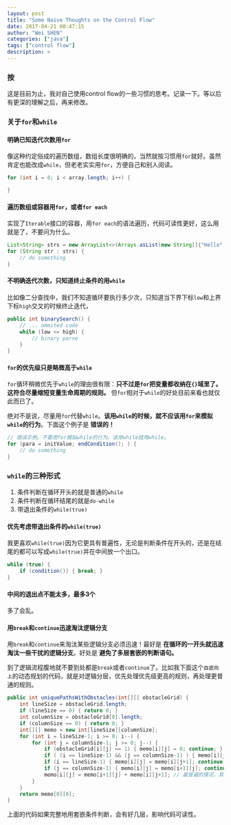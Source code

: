 ```yaml
---
layout: post
title: "Some Naive Thoughts on the Control Flow"
date: 2017-04-21 00:47:15
author: "Wei SHEN"
categories: ["java"]
tags: ["control flow"]
description: >
---
```


### 按
这是目前为止，我对自己使用control flow的一些习惯的思考。记录一下。等以后有更深的理解之后，再来修改。

### 关于`for`和`while`

#### 明确已知迭代次数用`for`
像这种约定俗成的遍历数组，数组长度很明确的，当然就按习惯用`for`就好。虽然肯定也能改成`while`，但老老实实用`for`，方便自己和别人阅读。
```java
for (int i = 0; i < array.length; i++) {

}
```

#### 遍历数组或容器用`for`，或者`for each`
实现了`Iterable`接口的容器，用`for each`的语法遍历，代码可读性更好，这么用就是了，不要问为什么。
```java
List<String> strs = new ArrayList<>(Arrays.asList(new String[]{"Hello","World"}));
for (String str : strs) {
    // do something
}
```

#### 不明确迭代次数，只知道终止条件的用`while`
比如像二分查找中，我们不知道循环要执行多少次，只知道当下界下标`low`和上界下标`high`交叉的时候终止迭代，
```java
public int binarySearch() {
    // ... ommited code
    while (low <= high) {
        // binary parse
    }
}
```

#### `for`的优先级只是略微高于`while`
`for`循环稍微优先于`while`的理由很有限：**只不过是`for`把变量都收纳在`{}`域里了。这符合尽量缩短变量生命周期的规则。** 但`for`相对于`while`的好处目前来看也就仅此而已了。

绝对不是说，尽量用`for`代替`while`。**该用`while`的时候，就不应该用`for`来模拟`while`的行为**。下面这个例子是 **错误的！**
```java
// 错误示例。不要用for模拟while的行为。该用while就用while。
for (para = initValue; endCondition(); ) {
    // do something
}
```

### `while`的三种形式
1. 条件判断在循环开头的就是普通的`while`
2. 条件判断在循环结尾的就是`do-while`
3. 带退出条件的`while(true)`

#### 优先考虑带退出条件的`while(true)`
我更喜欢`while(true)`因为它更具有普遍性，无论是判断条件在开头的，还是在结尾的都可以写成`while(true)`并在中间放一个出口。
```java
while (true) {
    if (condition()) { break; }
}
```

#### 中间的退出点不能太多，最多3个
多了会乱。

#### 用`break`和`continue`迅速淘汰逻辑分支
用`break`和`continue`来淘汰某些逻辑分支必须迅速！最好是 **在循环的一开头就迅速淘汰一些干扰的逻辑分支**。好处是 **避免了多层套嵌的判断语句。**

到了逻辑流程腹地就不要到处都是`break`或者`continue`了。比如我下面这个`自底向上`的动态规划的代码，就是对逻辑分层，优先处理优先级更高的规则，再处理更普通的规则。
```java
public int uniquePathsWithObstacles(int[][] obstacleGrid) {
    int lineSize = obstacleGrid.length;
    if (lineSize == 0) { return 0; }
    int columnSize = obstacleGrid[0].length;
    if (columnSize == 0) { return 0; }
    int[][] memo = new int[lineSize][columnSize];
    for (int i = lineSize-1; i >= 0; i--) {
        for (int j = columnSize-1; j >= 0; j--) {
            if (obstacleGrid[i][j] == 1) { memo[i][j] = 0; continue; } // 优先级最高的规则，一旦此格是石头，就代表此路不通，之前所有的路径信息失效。
            if ( (i == lineSize-1) && (j == columnSize-1) ) { memo[i][j] = 1; continue; } // 特殊点：终点到自己的可行路径为1，这是所有动态规划计算的base case。（此时已经确定终点一定不是石头，因为所有是石头的情况已经全部淘汰返回。）
            if (i == lineSize-1) { memo[i][j] = memo[i][j+1]; continue; } // 次特殊情况，底边上的所有点。
            if (j == columnSize-1) { memo[i][j] = memo[i+1][j]; continue; } // 侧特殊情况，右侧边所有点。
            memo[i][j] = memo[i+1][j] + memo[i][j+1]; // 最普遍的情况，其他所有点。
        }
    }
    return memo[0][0];
}
```
上面的代码如果完整地用套嵌条件判断，会有好几层，影响代码可读性。
